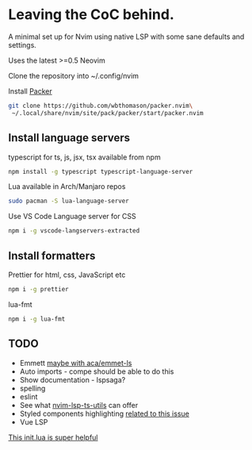 # Leaving the CoC behind.

A minimal set up for Nvim using native LSP with some sane defaults and settings.

Uses the latest >=0.5 Neovim

Clone the repository into ~/.config/nvim

Install [ Packer ](https://github.com/wbthomason/packer.nvim)

```bash
git clone https://github.com/wbthomason/packer.nvim\
 ~/.local/share/nvim/site/pack/packer/start/packer.nvim
```

## Install language servers

typescript for ts, js, jsx, tsx available from npm

```bash
npm install -g typescript typescript-language-server
```

Lua available in Arch/Manjaro repos

```bash
sudo pacman -S lua-language-server
```

Use VS Code Language server for CSS

```bash
npm i -g vscode-langservers-extracted
```

## Install formatters

Prettier for html, css, JavaScript etc

```bash
npm i -g prettier
```

lua-fmt

```bash
npm i -g lua-fmt
```

## TODO

- Emmett [maybe with aca/emmet-ls](https://github.com/aca/emmet-ls)
- Auto imports - compe should be able to do this
- Show documentation - lspsaga?
- spelling
- eslint
- See what [nvim-lsp-ts-utils](https://github.com/jose-elias-alvarez/nvim-lsp-ts-utils) can offer
- Styled components highlighting [related to this issue](https://github.com/nvim-treesitter/nvim-treesitter/issues/1111)
- Vue LSP

[This init.lua is super helpful](https://gist.github.com/benfrain/97f2b91087121b2d4ba0dcc4202d252f)
